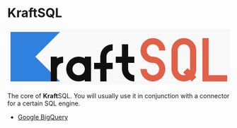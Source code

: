 # KraftSQL

![logo](https://github.com/KraftSQL/.github/blob/main/logo/logo.line.png?raw=true)

The core of **Kraft**SQL.
You will usually use it in conjunction with a connector for a certain SQL engine.
- [Google BigQuery](https://github.com/KraftSQL/kraftsql-bigquery)
